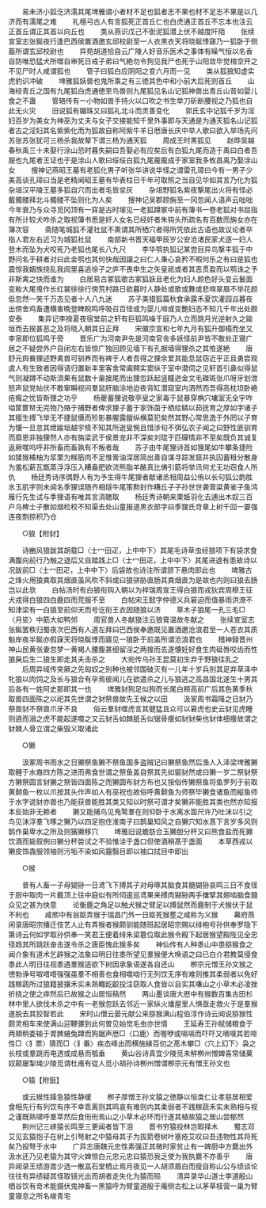 <!-- { "loadSidebar": true } -->
　　易未济小狐汔济濡其尾埤雅谓小者材不足也狐者志不果也材不足志不果是以几济而有濡尾之难
　　礼檀弓古人有言狐死正首丘仁也白虎通正首丘不忘本也注云正首丘谓正其首以向丘也
　　类从燕识戊己不衘泥狐潜上伏不越度阡陌
　　张续宣室志张鋋夜行逢巴西侯置酒邀玄邱校尉至一人衣黒衣天将晓鋋悸窹乃一狐卧于侧葢所谓玄邱校尉也
　　异苑胡道拾自云广陵人好音乐医术之事体有矂气恒以名香自防唯恐猛犬所噬自审死日戒子弟曰气絶勿令狗见我尸也死于山阳敛毕觉棺空开之不见尸时人咸谓狐也
　　管子曰狐白应阴阳之变六月而一见
　　类从狐狼知虚实虎豹识冲破
　　埤雅狐妖兽也鬼所乘之有三徳其色中和小前大后死则首丘
　　山海经青丘之国有九尾狐白虎通徳至鸟兽则九尾狐见名山记狐神兽出青丘山音如婴儿食之不蛊
　　管辂传有一小物如兽手持火以口吹之书生举刀斫断腰视之乃狐也自此无火灾
　　旧说狐有媚珠又曰狐礼北斗而灵善变化
　　郭氏玄中记狐千岁为淫妇百岁为美女为神巫为丈夫与女子交接能知千里外事即与天通是为通天狐名山记狐者古之淫妇其名紫紫化而为狐故自称阿紫牛羊日厯唐长庆中举人歌曰欲入举场先问苏张苏张犹可三杨杀我故辇下谓三杨为通天狐
　　周成王时黒狐见
　　赵晔吴越春秋禹三十未娶行涂山恐时暮失嗣曰吾娶必有应矣后有白狐九尾而造于禹曰白者吾服也九尾者王证也于是涂山人歌曰绥绥白狐九尾龎龎成于家室我多攸昌禹乃娶涂山女
　　搜神记燕昭王墓有老狐化男子听张华讲说华怪之谓雷孔璋曰今有一男子少美高谈孔璋曰当是老精闻昭王墓有华表柱已千年可取照之当自见华如其言乃化为狐杂俎汉平陵王墓多狐自穴而出者毛皆坌灰
　　杂俎野狐名紫夜撃尾出火将有怪必戴髑髅拜北斗髑髅不坠则化为人矣
　　搜神记吴郡顾旃至一冈忽闻人语声云咄咄今年衰乃与众寻觅冈顶有一穽是古时塜见一老狐蹲冢中前有簿书一卷老狐对书屈指有所计较犬咋杀之取视簿书悉是奸人女名已经奸者朱钩头所疏名有百数而旃女亦在簿次容
　　斋随笔城狐不灌社鼠不熏谓其所栖穴者得所凭依此古语也故议论者卒指人君左右近习为城狐社鼠
　　南部新书晋天福甲辰岁公安沧渚民家犬逐一妇人登木而坠为犬咬死乃老狐也尾长八九尺
　　李华鹗执狐记某尝目异鸟撃丰狐于中野问名于耕者对曰此金鹗也其何快哉因譲之曰仁人秉心哀矜不暇何乐之有曰是狐也震惊我姻族挠乱我闾里喜逃徐子之庐不畏申生之矢皇祇或者其恶贯盈而以鹗诛之予非斯禽之快而谁为
　　白居易古冢狐歌古冢狐妖且老化为妇人颜色好头变云鬟面变籹大尾曵作长红裳徐徐行傍荒村路日欲暮时人静处或歌或舞或悲啼翠眉不举花颜低忽然一笑千万态见者十人八九迷
　　苏子美猎狐篇秋食承露禾夏饮灌园泒暮夜出傍舍鸡畜遭横害晩登睥睨鸣呼吸召百怪或为婴儿啼或变艶妇态不知几千年出处颇安泰
　　集异记李揆夏夜宿堂前之轩有巨狐鸣噪于庭乃人立而跳月光逆射久之踰垣而去揆甚恶之及将晓入朝其日正拜
　　宋徽宗宣和七年九月有狐升御榻而坐又李宻即位狐鸣于旁
　　晋乐广为河南尹先是河南官舎多妖怪前尹皆不敢处正寝广居之不疑尝外户自闭左右皆惊广独回顾见墙下有孔掘墙得狸杀之其恠遂絶
　　唐舒元舆飬狸述野禽兽可驯养而有禆于人者吾得之狸余爱其能息鼠窃近乎正且勇尝观虞人有生致者因得请归置新丰里客舍常阖闗实窦纵于室中潜伺之见轩首引鼻似得鼠气则凝蹲不动斯湏果有鼠数十軰接尾而出狸忽跃起竖瞳迸金文毛磔斑张爪呀牙划泄怒声鼠党帖伏不敢窜瞬视间羣鼠肝脑涂地迨夜背缸潜窥室内洒然而吾得高枕坦卧絶疮痗之忧皆斯狸之功乎
　　杨夔蓄狸说敬亭叟之家毒于鼠暴穿桷穴墉室无全宇咋啮筐篚帑无完物乃赂于捕野者俾求狸子蓄于家饰茵于栖给鳞以茹抚育之厚如字诸子其撄生搏飞举无不捷鼠慑而殄影暴腥露膻纵横莫犯矣然其野心常思逸于外罔以子育为懐一旦怠其绁踰垣越宇倐不知其所逝叟惋且惜涉旬不弭弘农子闻之曰野性匪驯育而靡恩非独狸然人亦有旃梁武于侯景宠非不深矣刘琨于匹磾情非不至矣既负其诚复返厥噬呜呼非所畜而畜孰有不叛者哉
　　苏子由牛尾狸诗首如狸尾如牛攀条捷险如猱猴橘柚为浆栗为糇筋肉不足惟膏油深居简出善自谋寻踪发窟并执囚蓄租分散身为羞松薪瓦甑蒸浮浮压入糟盎肥欲流熊脂羊酪真比俦引筯将举讯何尤无功窃食人所仇
　　杨廷秀诗序偶野人有为予生得牛尾狸者献诸丞相周益公侑以长句狐公韵胜氷玉肌字则未闻名季狸误随齐相燧牛尾策勲封作糟丘子子孙世世袭膏粱黄雀子鱼鸿雁行先生试与季狸语有唯其言湏聴取
　　杨廷秀诗朝来栗姫羽化去逋出木奴三百户乌椑士子散如烟检校不知渠去处山童报道黒衣郎字曰季狸氏竒章上树千回一霎强连夜剽掠积乃仓

　　○狼【附豺】

　　诗豳风狼跋其胡载□〈士冖田疋，上中中下〉其尾毛诗草虫经狼项下有袋求食满腹向前行乃触之退后又自踏践上□〈士冖田疋，上中中下〉其尾进退有患故诗以况跋前□〈士冖田疋，上中中下〉后袋故也诗注所谓颔下悬肉即此也
　　埤雅古之烽火用狼粪取其烟直虽风吹不斜或曰狼骈胁直肠其粪烟直为是故也内则曰狼去肠岂以此欤
　　白帖汤时有白狼衔钩入朝以为祥瑞周宣王得白狼而戎狄宾周穆王征犬戎得白狼四白鹿四而荒服不至
　　白帖宋王懿字仲德义兵窘迫而值暴雨洪潦不知津梁有一白狼至前仰天而号讫衔王衣因随狼以济
　　草木子狼尾一孔三毛□〈月坒〉中筯大如鸭邜
　　周官兽人冬献狼注云狼膏温故冬献之
　　张续宣室志张鋋罢秩归蜀夜次巴西有人道左拜曰巴西侯奉邀既见置酒邀沧浪君至一人苍衣其质魁岸夜半鋋亦假寐天将晓鋋悸而寤见一狼卧于前盖所谓沧浪君也
　　稽神録晋州神山民黄张妻忽梦一黄褐人腰腹甚细留淫之两接而去遂懐妊好食生肉砥唇咬齿而性狼戾后生二狼生即走其夫击杀之
　　大宛传乌孙王昆莫初生弃于野狼往乳之
　　后周异域传突厥之先匈奴之别种也被邻国破灭有一儿年十岁兵刖其足弃草泽中牝狼以肉饲之及长与狼合有孕焉彼闻儿在欲遣杀之儿与狼逃之高昌国北遂生十男其后各有一姓阿史那即其一也
　　埤雅豺狗足似狗而长尾白颊高前广后其色黄季秋取兽四面陈之以祀其先世谓之豺祭兽故先王候之以田
　　汲冡周书霜降之日豺乃祭兽豺不祭兽爪牙不良
　　俗云羣豺噬虎言其徤猛且众可以窘虎也史云豺见虎睡则遶而溺之虎不能起遂噬之又云豺舌如棘舐舌似锯骨痩如豺豺柴也豺体细痩故谓之豺棘人骨立谓之柴毁义取诸此

　　○獭

　　汲冢周书雨水之日獭祭鱼獭不祭鱼国多盗贼记曰獭祭鱼然后渔人入泽梁埤雅獭取鲤于水裔四方陈之进而弗食世谓之祭鱼盖自祭其先如貙豺然或曰獭一岁二祭豺祭方獭祭圆言豺獭之祭皆四面陈之而獭圆布豺方布也又按俗传獭祭鱼将鱼罗列于前取黄颡鱼一枚以爪按其头作声如人有巫祝也故俗呼黄颡鱼为师祭毕獭食诸鱼而縦鱼师于水字说豺亦兽也乃能获兽能胜其类又知以时祭可谓才矣獭非能胜其类也然亦知报本反始非无赖者
　　獭又能捕鸟见鳬鹥羣在则仰卧于水离水面尺许乃吐沫以引之鸟见沫浮羣飞啄之獭乃以四足抱住淮南子曰鹊巢知风之自獭穴知水髙下言岁多风则鹊作巢卑水之所及则獱獭移穴
　　埤雅旧说蟾肪合玉獭胆分杯又曰熊食盐而死獭饮酒而毙叙例曰獭分杯尝试之不验惟涂于盏口但使酒稍髙于盏面
　　本草西戎以獭皮饰毳服领袖则污垢不染如风霾翳目即以袖口拭目中即出

　　○猴

　　昔有人畜一子母猢狲一日鸢飞下搏其子对母啄其脑食其髓猢狲哀鸣三日不食径于厨中取肉一片戴顶上往中庭似有所伺逡巡鸢果来搏肉猢狲两手撦擘其翅啮脑食髓众见之甚为快意
　　论衡鹿之角足以触犬猴之臂足以搏鼠然而鹿制于犬猴伏于鼠不利也
　　咸熈中有翁妪弄猴于瑞昌门外一日妪死猴塟之咸称为义猴
　　幕府燕闲录唐昭宗播迁伎艺人止有弄猴者猴颇驯能随班起居昭宗赐以绯袍号孙供奉罗隐下第诗云何如学取孙供奉一笑君王便着绯朱梁簒位取此猴令殿下起居猴望殿陛见全忠径趋其所跳跃奋击遂令杀之唐臣愧此猴多矣
　　神仙传有人种黍山中患猕猴食之闻介象有道术乞辟猴之法象曰明日往黍所望见羣猴便大唤语之曰已白介君教莫侵食黍此人明日往视黍遇羣猴适欲下树因承象语遂各自还山
　　栁宗元憎王孙文猴之徳勃诤号呶唶唶强强虽羣不相善也食相噬啮行无列饮无序有难则推其柔弱者以免好践稼蔬所过狼籍披攘禾实未熟輙龁齩投注窃取人食皆以自实其嗛山之小草木必凌挫折挠之使之瘁然后已故猴之山居恒稿然
　　两山墨谈唐大厯中有猴数百集古田杉林中里人欲伐木杀之中有一老猴忽跃去邻近一家纵火燔屋里人惧亟走救火于是羣猴遂脱去其狡智若此
　　宋时山僧云晏元献公来猕猴满山程伯淳作诗云闻说猕猴性颇灵相车来使满山迎鞭骡到此何曽见始觉毛虫亦世情
　　王延寿王孙赋储粮食于两頬稍委输于胃脾蜷兔蹲而狗踞声厯□〈口鹿〉而喔咿或嗝嗝而吓吓又嘀嗅其若啼性□〈犭票〉猜而□〈犭番〉疾态峰出而横施縁百仞之髙木攀□〈穴上幻下〉袅之长枝或羣跳而电透或成悬而瓠垂
　　黄山谷诗真宜少陵觅未觧栁州憎婢喜常储菓奴颠屡掣绳少陵觅谓杜甫有従人觅小胡孙诗栁州憎谓栁宗元有憎王孙文也

　　○猿【附狙】

　　或云猴性躁急猿性静缓
　　栁子厚憎王孙文猿之徳静以恒类仁让孝慈居相爱食相先行有列饮有序不幸乖离则其鸣哀有难则内其柔弱者不践稼蔬禾实未熟相与视之谨既熟啸呼羣萃然后食衎衎焉山之小草木必环而行遂其植故猿之居山尝郁然
　　荆州记三峡猿长鸣至三更闻者皆下泪
　　晋书穷猿投林岂暇择木
　　蜀志邓艾见玄猿抱子在树上引弩射之中猿母其子为拔箭卷树叶塞疮艾叹曰吾违物性其将死矣乃投弩于水中
　　广异志唐魏元忠性素强正其微时家贫止有一婢厨中方爨出外汲水还乃见老猿为其守火婢惊白元忠元忠曰猿恐我乏使为我执爨不亦善乎
　　唐异闻录王绩游嵩少选一散嵓石堂栖止焉月夜见一人胡须眉白而瘦自称山公与绩谈论往往有异绩疑其怪取镜光出而胡者走失化为猿而殒
　　清异录华山道士李道殷山栖谷饮有竒术能摄伏鬼神畜一黑猿呼为臂童道殷于庵侧古松上以茅草枝营一巢为臂童寝息之所名峻青宅
